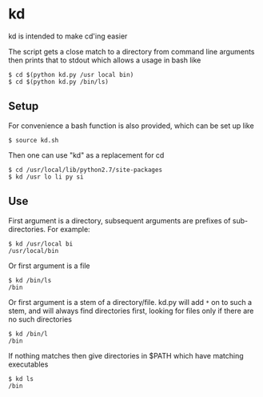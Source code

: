 kd
==

kd is intended to make cd'ing easier

The script gets a close match to a directory from command line arguments then prints that to stdout which allows a usage in bash like

    $ cd $(python kd.py /usr local bin)
    $ cd $(python kd.py /bin/ls)

Setup
-----

For convenience a bash function is also provided, which can be set up like

    $ source kd.sh

Then one can use "kd" as a replacement for cd

    $ cd /usr/local/lib/python2.7/site-packages
    $ kd /usr lo li py si

Use
---

First argument is a directory, subsequent arguments are prefixes of sub-directories. For example:

    $ kd /usr/local bi
    /usr/local/bin

Or first argument is a file

    $ kd /bin/ls
    /bin

Or first argument is a stem of a directory/file. kd.py will add `*` on to such a stem, and will always find directories first, looking for files only if there are no such directories

    $ kd /bin/l
    /bin

If nothing matches then give directories in $PATH which have matching executables

    $ kd ls
    /bin
